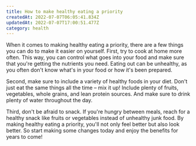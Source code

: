 ```yaml
---
title: How to make healthy eating a priority
createdAt: 2022-07-07T06:05:41.834Z
updatedAt: 2022-07-07T17:00:51.477Z
category: health
---
```


When it comes to making healthy eating a priority, there are a few things you can do to make it easier on yourself. First, try to cook at home more often. This way, you can control what goes into your food and make sure that you're getting the nutrients you need. Eating out can be unhealthy, as you often don't know what's in your food or how it's been prepared.

Second, make sure to include a variety of healthy foods in your diet. Don't just eat the same things all the time – mix it up! Include plenty of fruits, vegetables, whole grains, and lean protein sources. And make sure to drink plenty of water throughout the day.

Third, don't be afraid to snack. If you're hungry between meals, reach for a healthy snack like fruits or vegetables instead of unhealthy junk food. By making healthy eating a priority, you'll not only feel better but also look better. So start making some changes today and enjoy the benefits for years to come!
